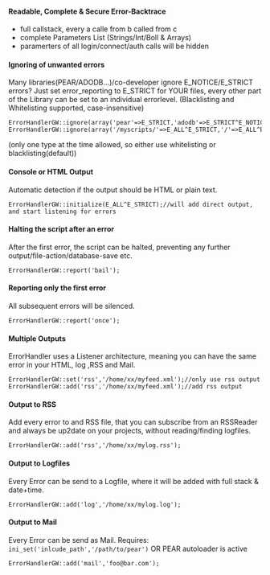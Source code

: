 #### Readable, Complete & Secure Error-Backtrace ####
  * full callstack, every a calle from b called from c
  * complete Parameters List (Strings/Int/Boll & Arrays)
  * paramerters of all login/connect/auth calls will be hidden

#### Ignoring of unwanted errors ####
Many libraries(PEAR/ADODB...)/co-developer ignore E\_NOTICE/E\_STRICT errors?
Just set error\_reporting to E\_STRICT for YOUR files, every other part of the Library can be set to an individual errorlevel. (Blacklisting and Whitelisting supported, case-insensitive)

```
ErrorHandlerGW::ignore(array('pear'=>E_STRICT,'adodb'=>E_STRICT^E_NOTICE));
ErrorHandlerGW::ignore(array('/myscripts/'=>E_ALL^E_STRICT,'/'=>E_ALL^E_NOTICE),'white');
```

(only one type at the time allowed, so either use whitelisting or blacklisting(default))

#### Console or HTML Output ####
Automatic detection if the output should be HTML or plain text.

```
ErrorHandlerGW::initialize(E_ALL^E_STRICT);//will add direct output, and start listening for errors
```

#### Halting the script after an error ####
After the first error, the script can be halted, preventing any further output/file-action/database-save etc.

```
ErrorHandlerGW::report('bail');
```

#### Reporting only the first error ####
All subsequent errors will be silenced.

```
ErrorHandlerGW::report('once');
```

#### Multiple Outputs ####
ErrorHandler uses a Listener architecture, meaning you can have the same error in your HTML, log ,RSS and Mail.

```
ErrorHandlerGW::set('rss','/home/xx/myfeed.xml');//only use rss output
ErrorHandlerGW::add('rss','/home/xx/myfeed.xml');//add rss output
```


#### Output to RSS ####
Add every error to and RSS file, that you can subscribe from an RSSReader and always be up2date on your projects, without reading/finding logfiles.

```
ErrorHandlerGW::add('rss','/home/xx/mylog.rss');
```

#### Output to Logfiles ####
Every Error can be send to a Logfile, where it will be added with full stack & date+time.

```
ErrorHandlerGW::add('log','/home/xx/mylog.log');
```

#### Output to Mail ####
Every Error can be send as Mail.
Requires: `ini_set('inlcude_path','/path/to/pear')` OR PEAR autoloader is active

```
ErrorHandlerGW::add('mail','foo@bar.com');
```